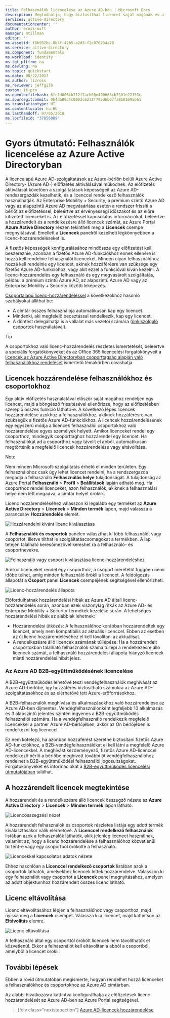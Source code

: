 ```yaml
---
title: Felhasználók licencelése az Azure AD-ben | Microsoft Docs
description: Megtudhatja, hogy biztosíthat licencet saját magának és a felhasználóknak az Azure Active Directoryban.
services: active-directory
documentationcenter: ''
author: eross-msft
manager: mtillman
editor: ''
ms.assetid: f8b932bc-8b4f-42b5-a2d3-f2c076234a78
ms.service: active-directory
ms.component: fundamentals
ms.workload: identity
ms.tgt_pltfrm: na
ms.devlang: na
ms.topic: quickstart
ms.date: 08/22/2017
ms.author: lizross
ms.reviewer: jeffgilb
custom: it-pro
ms.openlocfilehash: 6fc1d808fb712f7acb60e490663cb7301e22153c
ms.sourcegitcommit: 0b4da003fc0063c6232f795d6b67fa8101695b61
ms.translationtype: HT
ms.contentlocale: hu-HU
ms.lasthandoff: 07/05/2018
ms.locfileid: "37856089"
---
```

# <a name="quickstart-license-users-in-azure-active-directory"></a>Gyors útmutató: Felhasználók licencelése az Azure Active Directoryban
A licencalapú Azure AD-szolgáltatások az Azure-bérlőn belüli Azure Active Directory- (Azure AD-) előfizetés aktiválásával működnek. Az előfizetés aktiválását követően a szolgáltatások képességeit az Azure AD-rendszergazdák kezelhetik, és a licenccel rendelkező felhasználók használhatják. Az Enterprise Mobility + Security, a prémium szintű Azure AD vagy az alapszintű Azure AD megvásárlása esetén a rendszer frissíti a bérlőt az előfizetéssel, beleértve az érvényességi időszakot és az előre kifizetett licenceket is. Az előfizetéssel kapcsolatos információkat, beleértve a hozzárendelt és a rendelkezésre álló licencek számát, az Azure Portal **Azure Active Directory** részén tekintheti meg a **Licencek** csempe megnyitásával. Emellett a **Licencek** panelről kezelheti legkönnyebben a licenc-hozzárendeléseket is.

A fizetős képességek konfigurálásához mindössze egy előfizetést kell beszereznie, azonban a fizetős Azure AD-funkciókhoz ennek ellenére is hozzá kell rendelnie felhasználói licenceket. Minden olyan felhasználóhoz hozzá kell rendelnie egy licencet, akinek hozzáférésre van szüksége egy fizetős Azure AD-funkcióhoz, vagy akit ezzel a funkcióval kíván kezelni. A licenc-hozzárendelés egy felhasználó és egy megvásárolt szolgáltatás, például a prémium szintű Azure AD, az alapszintű Azure AD vagy az Enterprise Mobility + Security közötti leképezés.

[Csoportalapú licenc-hozzárendeléssel](active-directory-licensing-whatis-azure-portal.md) a következőkhöz hasonló szabályokat állíthat be:
* A címtár összes felhasználója automatikusan kap egy licencet.
* Mindenki, aki megfelelő beosztással rendelkezik, kap egy licencet.
* A döntést delegálhatja is a vállalat más vezetői számára ([önkiszolgáló csoportok](../users-groups-roles/groups-self-service-management.md) használatával).

> [!TIP]
> A csoportokhoz való licenc-hozzárendelés részletes ismertetését, beleértve a speciális forgatókönyveket és az Office 365 licencelési forgatókönyveit a [licencek az Azure Active Directoryban csoporttagság alapján való felhasználókhoz rendelését](../users-groups-roles/licensing-groups-assign.md) ismertető témakörben olvashatja.

## <a name="assign-licenses-to-users-and-groups"></a>Licencek hozzárendelése felhasználókhoz és csoportokhoz
Egy aktív előfizetés használatával először saját magához rendeljen egy licencet, majd a böngésző frissítésével ellenőrizze, hogy az előfizetésben szereplő összes funkció látható-e. A következő lépés licencek hozzárendelése azokhoz a felhasználókhoz, akiknek hozzáférésre van szükségük a fizetős Azure AD-funkciókhoz. A licencek hozzárendelésének egy egyszerű módja a licencek felhasználói csoportokhoz való hozzárendelése egyes személyek helyett. Amikor licenceket rendel egy csoporthoz, mindegyik csoporttaghoz hozzárendel egy licencet. Ha felhasználókat ad a csoporthoz vagy távolít el abból, automatikusan megtörténik a megfelelő licencek hozzárendelése vagy eltávolítása. 

> [!NOTE]
> Nem minden Microsoft-szolgáltatás érhető el minden területen. Egy felhasználóhoz csak úgy lehet licencet rendelni, ha a rendszergazda megadja a felhasználó **Felhasználás helye** tulajdonságát. A tulajdonság az Azure Portal **Felhasználó** &gt; **Profil** &gt; **Beállítások** lapján adható meg. Ha csoporthoz rendel licenceket, azon felhasználók, akiknek a felhasználási helye nem lett megadva, a címtár helyét öröklik.

Licenc hozzárendeléséhez válasszon ki legalább egy terméket az **Azure Active Directory** &gt; **Licencek** &gt; **Minden termék** lapon, majd válassza a parancssáv **Hozzárendelés** elemét.

![Hozzárendelni kívánt licenc kiválasztása](./media/license-users-groups/select-license-to-assign.png)

A **Felhasználók és csoportok** panelen választhat ki több felhasználót vagy csoportot, illetve tilthat le szolgáltatáscsomagokat a termékben. A lap tetején található keresőmezővel kereshet rá a felhasználó- és csoportnevekre.

![Felhasználó vagy csoport kiválasztása licenc-hozzárendeléshez](./media/license-users-groups/select-user-for-license-assignment.png)

Amikor licenceket rendel egy csoporthoz, a csoport méretétől függően némi időbe telhet, amíg minden felhasználó örökli a licencet. A feldolgozás állapotát a **Csoport** panel **Licencek** csempéjének segítségével ellenőrizheti.

![Licenc-hozzárendelés állapota](./media/license-users-groups/license-assignment-status.png)

Előfordulhatnak hozzárendelési hibák az Azure AD általi licenc-hozzárendelés során, azonban ezek viszonylag ritkák az Azure AD- és Enterprise Mobility + Security-termékek kezelése során. A lehetséges hozzárendelési hibák az alábbiak lehetnek:
- Hozzárendelési ütközés: A felhasználóhoz korábban hozzárendeltek egy licencet, amely nem kompatibilis az aktuális licenccel. Ebben az esetben az új licenc hozzárendeléséhez el kell távolítani az aktuálisat.
- A rendelkezésre álló licencek számának túllépése: Ha a hozzárendelt csoportokban található felhasználók száma túllépi a rendelkezésre álló licencek számát, a felhasználó hozzárendelési állapota hiányzó licencek miatti hozzárendelési hibát jelez.

### <a name="azure-ad-b2b-collaboration-licensing"></a>Az Azure AD B2B-együttműködésének licencelése

A B2B-együttműködés lehetővé teszi vendégfelhasználók meghívását az Azure AD-bérlőbe, így hozzáférés biztosítható számukra az Azure AD-szolgáltatásokhoz és az elérhetővé tett Azure-erőforrásokhoz.  

A B2B-felhasználók meghívása és alkalmazásokhoz való hozzárendelése az Azure AD-ben díjmentes. Vendégfelhasználónként legfeljebb 10 alkalmazás és 3 alapszintű jelentés szintén ingyenes a B2B-együttműködés felhasználói számára. Ha a vendégfelhasználó rendelkezik megfelelő licencekkel a partner Azure AD-bérlőjében, akkor az Ön bérlőjében is rendelkezni fog licenccel.

Ez nem kötelező, ha azonban hozzáférést szeretne biztosítani fizetős Azure AD-funkciókhoz, a B2B-vendégfelhasználókat el kell látni a megfelelő Azure AD-licencekkel. A meghívást kezdeményező, fizetős Azure AD-licenccel rendelkező bérlő a bérlőbe meghívott további öt vendégfelhasználóhoz rendelhet a B2B-együttműködési felhasználói jogosultságokat. Forgatókönyveket és információkat a [B2B-együttműködés licencelési útmutatójában](../b2b/licensing-guidance.md) találhat.

## <a name="view-assigned-licenses"></a>A hozzárendelt licencek megtekintése

A hozzárendelt és a rendelkezésre álló licencek összegző nézete az **Azure Active Directory** &gt; **Licencek** &gt; **Minden termék** lapon látható.

![Licencösszegzési nézet](./media/license-users-groups/view-license-summary.png)

A hozzárendelt felhasználók és csoportok részletes listája egy adott termék kiválasztásakor válik elérhetővé. A **Licenccel rendelkező felhasználók** listában azok a felhasználók láthatók, akik jelenleg licencet használnak, valamint az, hogy a licenc hozzárendelése a felhasználóhoz közvetlenül történt-e vagy egy csoportból örökölte a felhasználó.

![Licencekkel kapcsolatos adatok nézete](./media/license-users-groups/view-license-detail.png)

Ehhez hasonlóan a **Licenccel rendelkező csoportok** listában azok a csoportok láthatók, amelyekhez licencek lettek hozzárendelve. Válasszon ki egy felhasználót vagy csoportot a **Licencek** panel megnyitásához, amelyen az adott objektumhoz hozzárendelt összes licenc látható.

## <a name="remove-a-license"></a>Licenc eltávolítása

Licenc eltávolításához lépjen a felhasználóhoz vagy csoporthoz, majd nyissa meg a **Licencek** csempét. Válassza ki a licencet, majd kattintson az **Eltávolítás** elemre.

![Licenc eltávolítása](./media/license-users-groups/remove-license.png)

A felhasználó által egy csoporttól örökölt licencek nem távolíthatók el közvetlenül. Ekkor a felhasználót kell eltávolítania abból a csoportból, amelyből a licencet örökli.


## <a name="next-steps"></a>További lépések
Ebben a rövid útmutatóban megismerte, hogyan rendelhet hozzá licenceket a felhasználókhoz és csoportokhoz az Azure AD címtárban. 

Az alábbi hivatkozásra kattintva konfigurálhatja az előfizetések licenc-hozzárendelését az Azure AD-ben az Azure Portal segítségével.

> [!div class="nextstepaction"]
> [Azure AD-licencek hozzárendelése](https://aad.portal.azure.com/#blade/Microsoft_AAD_IAM/LicensesMenuBlade/Overview) 